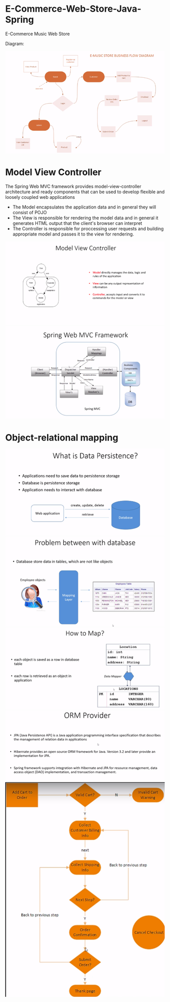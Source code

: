 # E-Commerce-Web-Store-Java-Spring
E-Commerce Music Web Store

Diagram:

![](https://github.com/Sakerini/E-Commerce-Web-Store-Java-Spring/blob/master/Docs/flow-diagram.png)

# Model View Controller

The Spring Web MVC framework provides model-view-controller architecture and ready components that can be used to develop flexible and loosely coupled web applications

  - The Model encapsulates the application data and in general they will consist of POJO
  - The View is responsible for rendering the model data and in general it generates HTML output that the client's browser can interpret
  - The Controller is responsible for proccessing user requests and building appropriate model and passes it to the view for rendering.

![](https://github.com/Sakerini/E-Commerce-Web-Store-Java-Spring/blob/master/Docs/MVC.png)
![](https://github.com/Sakerini/E-Commerce-Web-Store-Java-Spring/blob/master/Docs/MVC-framework.png)

# Object-relational mapping

![](https://github.com/Sakerini/E-Commerce-Web-Store-Java-Spring/blob/master/Docs/whatisdatapersistance.png)
![](https://github.com/Sakerini/E-Commerce-Web-Store-Java-Spring/blob/master/Docs/problem.png)
![](https://github.com/Sakerini/E-Commerce-Web-Store-Java-Spring/blob/master/Docs/howtomap.png)
![](https://github.com/Sakerini/E-Commerce-Web-Store-Java-Spring/blob/master/Docs/OrmProvider.png)
![](https://github.com/Sakerini/E-Commerce-Web-Store-Java-Spring/blob/master/Docs/OrderWebFlowDiagram.png)



